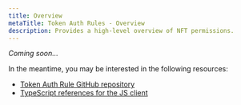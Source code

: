 ```yaml
---
title: Overview
metaTitle: Token Auth Rules - Overview
description: Provides a high-level overview of NFT permissions.
---
```


_Coming soon..._

In the meantime, you may be interested in the following resources:

- [Token Auth Rule GitHub repository](https://github.com/metaplex-foundation/mpl-token-auth-rules)
- [TypeScript references for the JS client](https://mpl-token-auth-rules-js-docs.vercel.app/)
